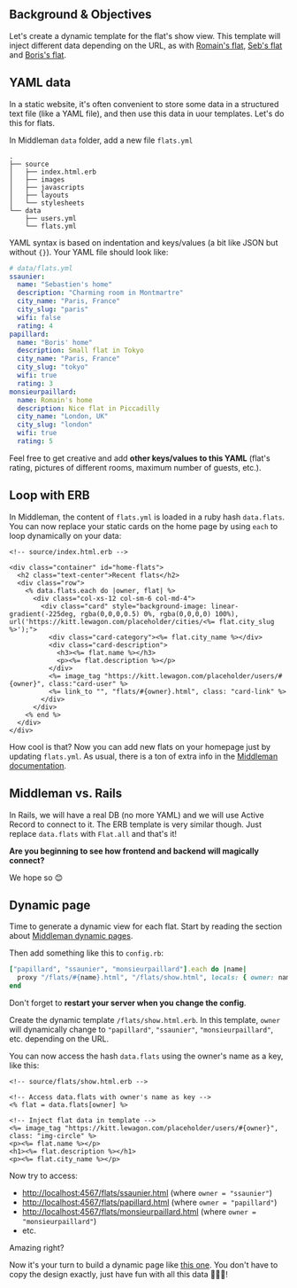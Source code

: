 ## Background & Objectives

Let's create a dynamic template for the flat's show view. This template will inject different data depending on the URL, as with [Romain's flat](http://lewagon.github.io/middleman-airbnb/flats/monsieurpaillard.html), [Seb's flat](http://lewagon.github.io/middleman-airbnb/flats/ssaunier.html) and [Boris's flat](http://lewagon.github.io/middleman-airbnb/flats/papillard.html).

## YAML data

In a static website, it's often convenient to store some data in a structured text file (like a YAML file), and then use this data in uour templates. Let's do this for flats.

In Middleman `data` folder, add a new file `flats.yml`

```
.
├── source
│   ├── index.html.erb
│   ├── images
│   ├── javascripts
│   ├── layouts
│   └── stylesheets
└── data
    ├── users.yml
    └── flats.yml
```

YAML syntax is based on indentation and keys/values (a bit like JSON but without `{}`). Your YAML file should look like:

```yaml
# data/flats.yml
ssaunier:
  name: "Sebastien's home"
  description: "Charming room in Montmartre"
  city_name: "Paris, France"
  city_slug: "paris"
  wifi: false
  rating: 4
papillard:
  name: "Boris' home"
  description: Small flat in Tokyo
  city_name: "Paris, France"
  city_slug: "tokyo"
  wifi: true
  rating: 3
monsieurpaillard:
  name: Romain's home
  description: Nice flat in Piccadilly
  city_name: "London, UK"
  city_slug: "london"
  wifi: true
  rating: 5
```

Feel free to get creative and add **other keys/values to this YAML** (flat's rating, pictures of different rooms, maximum number of guests, etc.).

## Loop with ERB

In Middleman, the content of `flats.yml` is loaded in a ruby hash `data.flats`. You can now replace your static cards on the home page by using `each` to loop dynamically on your data:

```erb
<!-- source/index.html.erb -->

<div class="container" id="home-flats">
  <h2 class="text-center">Recent flats</h2>
  <div class="row">
    <% data.flats.each do |owner, flat| %>
      <div class="col-xs-12 col-sm-6 col-md-4">
        <div class="card" style="background-image: linear-gradient(-225deg, rgba(0,0,0,0.5) 0%, rgba(0,0,0,0) 100%), url('https://kitt.lewagon.com/placeholder/cities/<%= flat.city_slug %>');">
          <div class="card-category"><%= flat.city_name %></div>
          <div class="card-description">
            <h3><%= flat.name %></h3>
            <p><%= flat.description %></p>
          </div>
          <%= image_tag "https://kitt.lewagon.com/placeholder/users/#{owner}", class:"card-user" %>
          <%= link_to "", "flats/#{owner}.html", class: "card-link" %>
        </div>
      </div>
    <% end %>
  </div>
</div>
```

How cool is that? Now you can add new flats on your homepage just by updating `flats.yml`. As usual, there is a ton of extra info in the [Middleman documentation](https://middlemanapp.com/advanced/data_files/).

## Middleman vs. Rails

In Rails, we will have a real DB (no more YAML) and we will use Active Record to connect to it. The ERB template is very similar though. Just replace `data.flats` with `Flat.all` and that's it!

**Are you beginning to see how frontend and backend will magically connect?**

We hope so 😊

## Dynamic page

Time to generate a dynamic view for each flat. Start by reading the section about [Middleman dynamic pages](https://middlemanapp.com/advanced/dynamic_pages/).

Then add something like this to `config.rb`:

```ruby
["papillard", "ssaunier", "monsieurpaillard"].each do |name|
  proxy "/flats/#{name}.html", "/flats/show.html", locals: { owner: name }, ignore: true
end
```

Don't forget to **restart your server when you change the config**.

Create the dynamic template `/flats/show.html.erb`. In this template, `owner` will dynamically change to `"papillard"`, `"ssaunier"`, `"monsieurpaillard"`, etc. depending on the URL.

You can now access the hash `data.flats` using the owner's name as a key, like this:

```erb
<!-- source/flats/show.html.erb -->

<!-- Access data.flats with owner's name as key -->
<% flat = data.flats[owner] %>

<!-- Inject flat data in template -->
<%= image_tag "https://kitt.lewagon.com/placeholder/users/#{owner}", class: "img-circle" %>
<p><%= flat.name %></p>
<h1><%= flat.description %></h1>
<p><%= flat.city_name %></p>
```

Now try to access:

- [http://localhost:4567/flats/ssaunier.html](http://localhost:4567/flats/ssaunier.html) (where `owner = "ssaunier"`)
- [http://localhost:4567/flats/papillard.html](http://localhost:4567/flats/papillard.html) (where `owner = "papillard"`)
- [http://localhost:4567/flats/monsieurpaillard.html](http://localhost:4567/flats/monsieurpaillard.html) (where `owner = "monsieurpaillard"`)
- etc.

Amazing right?

Now it's your turn to build a dynamic page like [this one](http://lewagon.github.io/middleman-airbnb/flats/monsieurpaillard.html). You don't have to copy the design exactly, just have fun with all this data 🎉🎉🎉!
